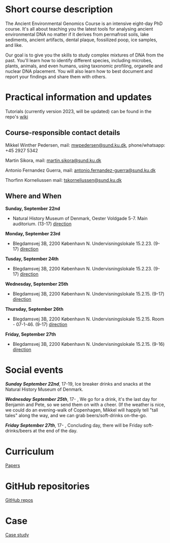 # Short course description
The Ancient Environmental Genomics Course is an intensive eight-day PhD course. It's all about teaching you the latest tools for analysing ancient environmental DNA no matter if it derives from permafrost soils, lake sediments, ancient artifacts, dental plaque, fossilized poop, ice samples, and like.

Our goal is to give you the skills to study complex mixtures of DNA from the past. You'll learn how to identify different species, including microbes, plants, animals, and even humans, using taxonomic profiling, organelle and nuclear DNA placement. You will also learn how to best document and report your findings and share them with others.


# Practical information and updates

Tutorials (currently version 2023, will be updated) can be found in the repo's [wiki](https://github.com/GeoGenetics/aeGenomicsCourse2024/wiki)

## Course-responsible contact details

Mikkel Winther Pedersen,
mail: mwpedersen@sund.ku.dk, 
phone/whatsapp: +45 2927 5342

Martin Sikora,
mail: martin.sikora@sund.ku.dk

Antonio Fernandez Guerra,
mail: antonio.fernandez-guerra@sund.ku.dk

Thorfinn Korneliussen
mail: tskorneliussen@sund.ku.dk

## Where and When
**Sunday, September 22nd**

- Natural History Museum of Denmark, Oester Voldgade 5-7. Main auditorium. (13-17) [direction](https://maps.app.goo.gl/BweF29XdBgKFoSxU6)


**Monday, September 23rd**

- Blegdamsvej 3B, 2200 København N. Undervisningslokale 15.2.23. (9-17) [direction](https://sund.ku.dk/kontakt/find-vej/panum/)


**Tusday, September 24th**

- Blegdamsvej 3B, 2200 København N. Undervisningslokale 15.2.23. (9-17) [direction](https://sund.ku.dk/kontakt/find-vej/panum/)


**Wednesday, September 25th**

- Blegdamsvej 3B, 2200 København N. Undervisningslokale 15.2.15. (9-17) [direction](https://sund.ku.dk/kontakt/find-vej/panum/)


**Thursday, September 26th**

- Blegdamsvej 3B, 2200 København N. Undervisningslokale 15.2.15. Room - 07-1-46. (9-17) [direction](https://sund.ku.dk/kontakt/find-vej/panum/)


**Friday, September 27th**

- Blegdamsvej 3B, 2200 København N. Undervisningslokale 15.2.15. (9-16) [direction](https://sund.ku.dk/kontakt/find-vej/panum/)



# Social events

***Sunday September 22nd***, 17-19, Ice breaker drinks and snacks at the Natural History Museum of Denmark. 

***Wednesday September 25th***, 17- , We go for a drink, it's the last day for Benjamin and Pete, so we send them on with a cheer. (If the weather is nice, we could do an evening-walk of Copenhagen, Mikkel will happily tell "tall tales" along the way, and we can grab beers/soft-drinks on-the-go.

***Friday September 27th***, 17- , Concluding day, there will be Friday soft-drinks/beers at the end of the day.



# Curriculum 

[Papers](/papers/curriculum.md)

# GitHub repositories

[GitHub repos](/GitHub_repos/README.md)

# Case 

[Case study](/Case/Letter.pdf)

